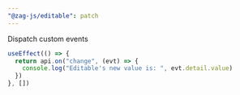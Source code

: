 ```yaml
---
"@zag-js/editable": patch
---
```


Dispatch custom events

```js
useEffect(() => {
  return api.on("change", (evt) => {
    console.log("Editable's new value is: ", evt.detail.value)
  })
}, [])
```
